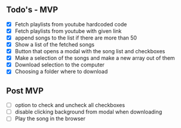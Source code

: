 ## Todo's - MVP 

- [x] Fetch playlists from youtube hardcoded code
- [x] Fetch playlists from youtube with given link 
- [x] append songs to the list if there are more than 50
- [x] Show a list of the fetched songs
- [x] Button that opens a modal with the song list and checkboxes
- [x] Make a selection of the songs and make a new array out of them
- [x] Download selection to the computer
- [x] Choosing a folder where to download

## Post MVP

- [ ] option to check and uncheck all checkboxes
- [ ] disable clicking background from modal when downloading
- [ ] Play the song in the browser